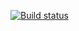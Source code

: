 [![Build status](https://ci.appveyor.com/api/projects/status/lauli9chm2l993yx?svg=true)](https://ci.appveyor.com/project/OftinaAleksandra/hw-4-1)

